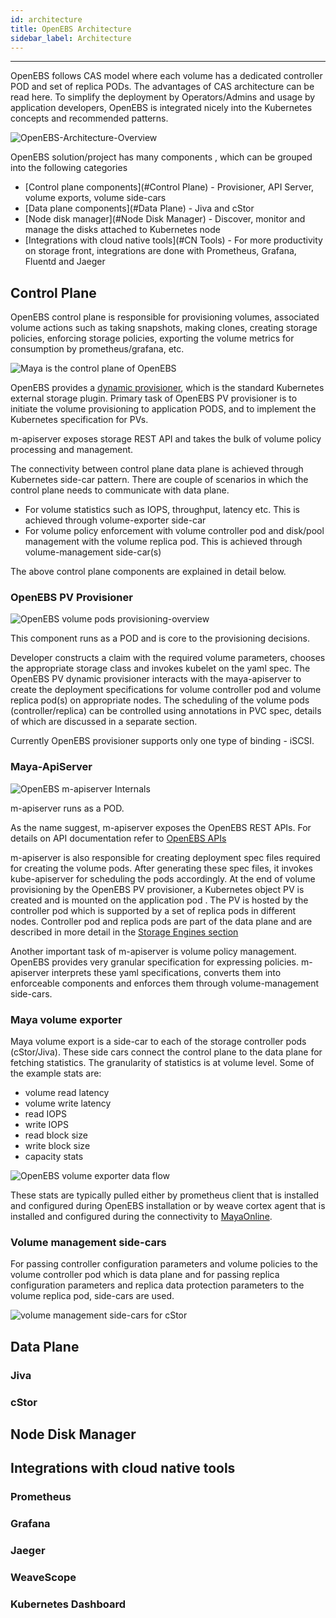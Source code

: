 ```yaml
---
id: architecture
title: OpenEBS Architecture
sidebar_label: Architecture
---
```


------

OpenEBS follows CAS model where each volume has a dedicated controller POD and set of replica PODs. The advantages of CAS architecture can be read here.  To simplify the deployment by Operators/Admins and usage by application developers, OpenEBS is integrated nicely into the Kubernetes concepts and recommended patterns.  

![OpenEBS-Architecture-Overview](/docs/assets/openebs-arch.png)



OpenEBS solution/project has many components , which can be grouped into the following categories

- [Control plane components](#Control Plane) - Provisioner, API Server, volume exports, volume side-cars
- [Data plane components](#Data Plane) - Jiva and cStor
- [Node disk manager](#Node Disk Manager) - Discover, monitor and manage the disks attached to Kubernetes node
- [Integrations with cloud native tools](#CN Tools)  - For more productivity on storage front, integrations are done with Prometheus, Grafana, Fluentd and Jaeger



## Control Plane<a name="Control Plane"></a>

OpenEBS control plane is responsible for provisioning volumes, associated volume actions such as taking snapshots, making clones, creating storage policies, enforcing storage policies, exporting the volume metrics for consumption by prometheus/grafana,  etc.

 

![Maya is the control plane of OpenEBS](https://raw.githubusercontent.com/openebs/maya/master/docs/openebs-maya-architecture.png)

OpenEBS provides a [dynamic provisioner](https://github.com/kubernetes-incubator/external-storage/tree/master/openebs), which is the standard Kubernetes external storage plugin. Primary task of OpenEBS PV provisioner is to initiate the volume provisioning to application PODS, and to implement the Kubernetes specification for PVs.

m-apiserver exposes storage REST API and takes the bulk of volume policy processing and management. 

The connectivity between control plane data plane is achieved through Kubernetes side-car pattern. There are couple of scenarios in which the control plane needs to communicate with data plane. 

- For volume statistics such as IOPS, throughput, latency etc. This is achieved through volume-exporter side-car
- For volume policy enforcement with volume controller pod and disk/pool management with the volume replica pod. This is achieved through volume-management side-car(s)

The above control plane components are explained in detail below.

### OpenEBS PV Provisioner

![OpenEBS volume pods provisioning-overview](/docs/assets/volume-provisioning.png)

This component runs as a POD and is core to the provisioning decisions. 

Developer constructs a claim with the required volume parameters, chooses the appropriate storage class and invokes kubelet on the yaml spec. The OpenEBS PV dynamic provisioner interacts with the maya-apiserver to create the deployment specifications for volume controller pod and volume replica pod(s) on appropriate nodes. The scheduling of the volume pods (controller/replica) can be controlled using annotations in PVC spec, details of which are discussed in a separate section.

Currently OpenEBS provisioner supports only one type of binding - iSCSI. 



### Maya-ApiServer

![OpenEBS m-apiserver Internals](/docs/assets/m-apiserver.png)

m-apiserver runs as a POD.

As the name suggest, m-apiserver exposes the OpenEBS REST APIs. For details on API documentation refer to [OpenEBS APIs](/docs/apis.html)

m-apiserver is also responsible for creating deployment spec files required for creating the volume pods. After generating these spec files, it invokes kube-apiserver for scheduling the pods accordingly. At the end of volume provisioning by the OpenEBS PV provisioner, a Kubernetes object PV is created and is mounted on the application pod . The PV is hosted by the controller pod which is supported by a set of replica pods in different nodes. Controller pod and replica pods are part of the data plane and are described in more detail in the [Storage Engines section](/docs/storageengine.html) 

Another important task of m-apiserver is volume policy management. OpenEBS provides very granular specification for expressing policies. m-apiserver interprets these yaml specifications, converts them into enforceable components and enforces them through volume-management side-cars.



### Maya volume exporter

Maya volume export is a side-car to each of the storage controller pods (cStor/Jiva). These side cars connect the control plane to the data plane for fetching statistics. The granularity of statistics is at volume level. Some of the example stats are: 

- volume read latency
- volume write latency
- read IOPS
- write IOPS
- read block size
- write block size
- capacity stats

![OpenEBS volume exporter data flow](/docs/assets/vol-exporter.png)

These stats are typically pulled  either by prometheus client that is installed and configured during OpenEBS installation or by weave cortex agent that is installed and configured during the connectivity to [MayaOnline](https://mayaonline.io).

### Volume management side-cars

For passing controller configuration parameters and volume policies to the volume controller pod which is data plane and for passing replica configuration parameters and replica data protection parameters to the volume replica pod, side-cars are used. 

![volume management side-cars for cStor](/docs/assets/vol-mgmt-sidecars.png)





## Data Plane <a name="Data Plane"></a>

### Jiva

### cStor



## Node Disk Manager<a name="Node Disk Manager"></a>



## Integrations with cloud native tools <a name="CN Tools"></a>

### Prometheus 

### Grafana

### Jaeger

### WeaveScope

### Kubernetes Dashboard



<!-- Hotjar Tracking Code for https://docs.openebs.io -->
<script>
   (function(h,o,t,j,a,r){
       h.hj=h.hj||function(){(h.hj.q=h.hj.q||[]).push(arguments)};
       h._hjSettings={hjid:785693,hjsv:6};
       a=o.getElementsByTagName('head')[0];
       r=o.createElement('script');r.async=1;
       r.src=t+h._hjSettings.hjid+j+h._hjSettings.hjsv;
       a.appendChild(r);
   })(window,document,'https://static.hotjar.com/c/hotjar-','.js?sv=');
</script>
